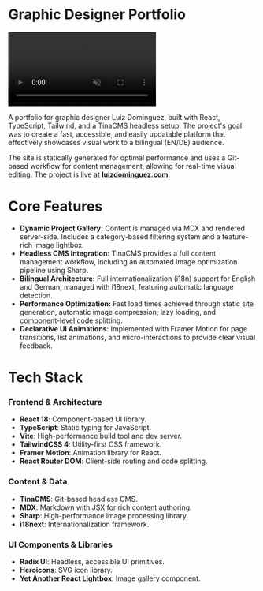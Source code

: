 # Graphic Designer Portfolio

<video src="https://github.com/usuario/repositorio/releases/download/v0.1/demo.webm" autoplay loop muted playsinline style="max-width:600px;"></video>

A portfolio for graphic designer Luiz Dominguez, built with React, TypeScript, Tailwind, and a TinaCMS headless setup. The project's goal was to create a fast, accessible, and easily updatable platform that effectively showcases visual work to a bilingual (EN/DE) audience.

The site is statically generated for optimal performance and uses a Git-based workflow for content management, allowing for real-time visual editing. The project is live at **[luizdominguez.com](https://www.luizdominguez.com)**.

# Core Features

- **Dynamic Project Gallery:** Content is managed via MDX and rendered server-side. Includes a category-based filtering system and a feature-rich image lightbox.
- **Headless CMS Integration:** TinaCMS provides a full content management workflow, including an automated image optimization pipeline using Sharp.
- **Bilingual Architecture:** Full internationalization (i18n) support for English and German, managed with i18next, featuring automatic language detection.
- **Performance Optimization:** Fast load times achieved through static site generation, automatic image compression, lazy loading, and component-level code splitting.
- **Declarative UI Animations**: Implemented with Framer Motion for page transitions, list animations, and micro-interactions to provide clear visual feedback.

# Tech Stack

### Frontend & Architecture

- **React 18**: Component-based UI library.
- **TypeScript**: Static typing for JavaScript.
- **Vite**: High-performance build tool and dev server.
- **TailwindCSS 4**: Utility-first CSS framework.
- **Framer Motion**: Animation library for React.
- **React Router DOM**: Client-side routing and code splitting.

### Content & Data

- **TinaCMS**: Git-based headless CMS.
- **MDX**: Markdown with JSX for rich content authoring.
- **Sharp**: High-performance image processing library.
- **i18next**: Internationalization framework.

### UI Components & Libraries

- **Radix UI**: Headless, accessible UI primitives.
- **Heroicons**: SVG icon library.
- **Yet Another React Lightbox**: Image gallery component.
